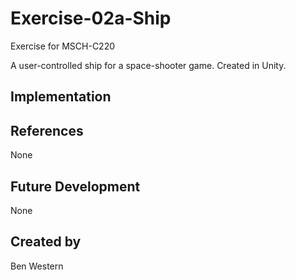 # Exercise-02a-Ship

Exercise for MSCH-C220

A user-controlled ship for a space-shooter game. Created in Unity.

## Implementation

## References
None

## Future Development
None

## Created by
Ben Western
